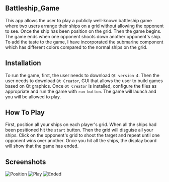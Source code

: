 ## Battleship_Game

This app allows the user to play a publicly well-known battleship game where two users arrange their ships on a grid without allowing the opponent to see. Once the ship has been position on the grid. Then the game begins. The game ends when one opponent shoots down another opponent's ship. To add the taste to the game, I have incorporated the submarine component which has different colors compared to the normal ships on the grid.

## Installation

To run the game, first, the user needs to download `Qt version 4`. Then the user needs to download `Qt Creator`, GUI that allows the user to build games based on Qt graphics. Once `Qt Creator` is installed, configure the files as appropriate and run the game with `run button`. The game will launch and you will be allowed to play. 

## How To Play
First, position all your ships on each player's grid. When all the ships had been positioned hit the `start` button. Then the grid will disguise all your ships. Click on the opponent's grid to shoot the target and repeat until one opponent wins over another. Once you hit all the ships, the display board will show that the game has ended.


## Screenshots

![Position](https://user-images.githubusercontent.com/23443978/92406616-6b2f0c80-f173-11ea-8755-32416aa61cce.png)
![Play](https://user-images.githubusercontent.com/23443978/92406622-6ff3c080-f173-11ea-99fa-690b3561ad78.png)
![Ended](https://user-images.githubusercontent.com/23443978/92406627-72eeb100-f173-11ea-82c9-4f64855adf8a.png)


